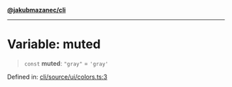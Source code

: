 [**@jakubmazanec/cli**](../../../README.md)

---

# Variable: muted

> `const` **muted**: `"gray"` = `'gray'`

Defined in:
[cli/source/ui/colors.ts:3](https://github.com/jakubmazanec/tools/blob/76a9140b954a789a6120dd2126b179ec0180d7e9/packages/cli/source/ui/colors.ts#L3)
